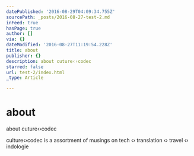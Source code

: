 ```yaml
---
datePublished: '2016-08-29T04:09:34.755Z'
sourcePath: _posts/2016-08-27-test-2.md
inFeed: true
hasPage: true
author: []
via: {}
dateModified: '2016-08-27T11:19:54.228Z'
title: about
publisher: {}
description: about cuture‹›codec
starred: false
url: test-2/index.html
_type: Article

---
```

# about

about cuture‹›codec

culture‹›codec is a assortment of musings on tech ‹› translation ‹› travel ‹› indologie
